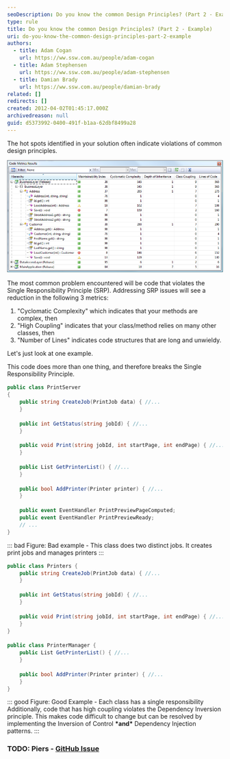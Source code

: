 ```yaml
---
seoDescription: Do you know the common Design Principles? (Part 2 - Example) Learn how to identify and refactor code that violates Single Responsibility Principle (SRP), reducing Cyclomatic Complexity, High Coupling, and Number of Lines.
type: rule
title: Do you know the common Design Principles? (Part 2 - Example)
uri: do-you-know-the-common-design-principles-part-2-example
authors:
  - title: Adam Cogan
    url: https://ww.ssw.com.au/people/adam-cogan
  - title: Adam Stephensen
    url: https://ww.ssw.com.au/people/adam-stephensen
  - title: Damian Brady
    url: https://ww.ssw.com.au/people/damian-brady
related: []
redirects: []
created: 2012-04-02T01:45:17.000Z
archivedreason: null
guid: d5373992-0400-491f-b1aa-62dbf8499a28
---
```


The hot spots identified in your solution often indicate violations of common design principles.

<!--endintro-->

![Figure: Check Address.Save() and Customer.LoadCustomer() looking for SOLID refactor opportunities](CodeMetrics_3.png)

The most common problem encountered will be code that violates the Single Responsibility Principle (SRP). Addressing SRP issues will see a reduction in the following 3 metrics:

1. "Cyclomatic Complexity" which indicates that your methods are complex, then
2. "High Coupling" indicates that your class/method relies on many other classes, then
3. "Number of Lines" indicates code structures that are long and unwieldy.

Let's just look at one example.

This code does more than one thing, and therefore breaks the Single Responsibility Principle.

```csharp
public class PrintServer
{
    public string CreateJob(PrintJob data) { //...
    }

    public int GetStatus(string jobId) { //...
    }

    public void Print(string jobId, int startPage, int endPage) { //...
    }

    public List GetPrinterList() { //...
    }

    public bool AddPrinter(Printer printer) { //...
    }

    public event EventHandler PrintPreviewPageComputed;
    public event EventHandler PrintPreviewReady;
    // ...
}
```

::: bad
Figure: Bad example - This class does two distinct jobs. It creates print jobs and manages printers
:::

```csharp
public class Printers {
    public string CreateJob(PrintJob data) { //...
    }

    public int GetStatus(string jobId) { //...
    }

    public void Print(string jobId, int startPage, int endPage) { //...
    }
}

public class PrinterManager {
    public List GetPrinterList() { //...
    }

    public bool AddPrinter(Printer printer) { //...
    }
}
```

::: good
Figure: Good Example - Each class has a single responsibility Additionally, code that has high coupling violates the Dependency Inversion principle. This makes code difficult to change but can be resolved by implementing the Inversion of Control **\*and\*** Dependency Injection patterns.
:::

### TODO: Piers - [GitHub Issue](https://github.com/SSWConsulting/SSW.Rules.Content/issues/1535)
